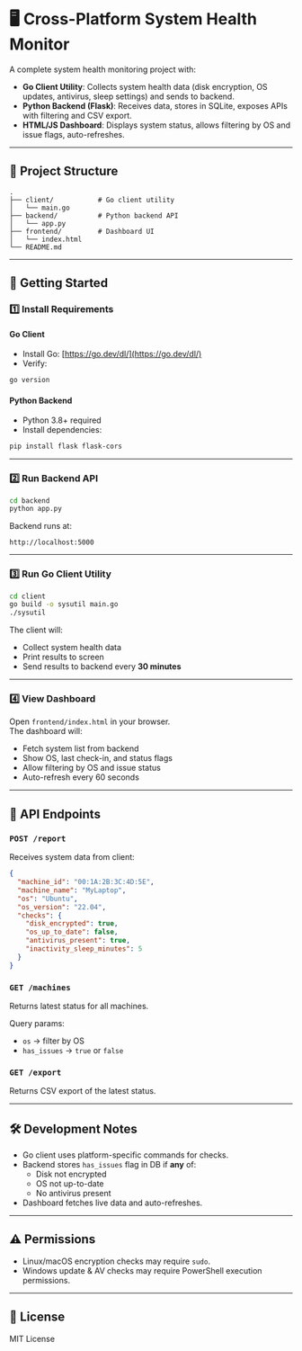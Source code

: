 # 🖥️ Cross-Platform System Health Monitor

A complete system health monitoring project with:
- **Go Client Utility**: Collects system health data (disk encryption, OS updates, antivirus, sleep settings) and sends to backend.
- **Python Backend (Flask)**: Receives data, stores in SQLite, exposes APIs with filtering and CSV export.
- **HTML/JS Dashboard**: Displays system status, allows filtering by OS and issue flags, auto-refreshes.

---

## 📂 Project Structure
```
.
├── client/           # Go client utility
│   └── main.go
├── backend/          # Python backend API
│   └── app.py
├── frontend/         # Dashboard UI
│   └── index.html
└── README.md
```

---

## 🚀 Getting Started

### 1️⃣ Install Requirements

#### Go Client
- Install Go: [https://go.dev/dl/](https://go.dev/dl/)
- Verify:
```bash
go version
```

#### Python Backend
- Python 3.8+ required
- Install dependencies:
```bash
pip install flask flask-cors
```

---

### 2️⃣ Run Backend API

```bash
cd backend
python app.py
```
Backend runs at:
```
http://localhost:5000
```

---

### 3️⃣ Run Go Client Utility

```bash
cd client
go build -o sysutil main.go
./sysutil
```

The client will:
- Collect system health data
- Print results to screen
- Send results to backend every **30 minutes**

---

### 4️⃣ View Dashboard

Open `frontend/index.html` in your browser.  
The dashboard will:
- Fetch system list from backend
- Show OS, last check-in, and status flags
- Allow filtering by OS and issue status
- Auto-refresh every 60 seconds

---

## 📡 API Endpoints

### `POST /report`
Receives system data from client:
```json
{
  "machine_id": "00:1A:2B:3C:4D:5E",
  "machine_name": "MyLaptop",
  "os": "Ubuntu",
  "os_version": "22.04",
  "checks": {
    "disk_encrypted": true,
    "os_up_to_date": false,
    "antivirus_present": true,
    "inactivity_sleep_minutes": 5
  }
}
```

### `GET /machines`
Returns latest status for all machines.

Query params:
- `os` → filter by OS
- `has_issues` → `true` or `false`

### `GET /export`
Returns CSV export of the latest status.

---

## 🛠 Development Notes
- Go client uses platform-specific commands for checks.
- Backend stores `has_issues` flag in DB if **any** of:
  - Disk not encrypted
  - OS not up-to-date
  - No antivirus present
- Dashboard fetches live data and auto-refreshes.

---

## ⚠️ Permissions
- Linux/macOS encryption checks may require `sudo`.
- Windows update & AV checks may require PowerShell execution permissions.

---

## 📜 License
MIT License
